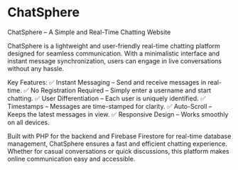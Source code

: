 # ChatSphere

ChatSphere – A Simple and Real-Time Chatting Website

ChatSphere is a lightweight and user-friendly real-time chatting platform designed for seamless communication. With a minimalistic interface and instant message synchronization, users can engage in live conversations without any hassle.

Key Features:
✅ Instant Messaging – Send and receive messages in real-time.
✅ No Registration Required – Simply enter a username and start chatting.
✅ User Differentiation – Each user is uniquely identified.
✅ Timestamps – Messages are time-stamped for clarity.
✅ Auto-Scroll – Keeps the latest messages in view.
✅ Responsive Design – Works smoothly on all devices.

Built with PHP for the backend and Firebase Firestore for real-time database management, ChatSphere ensures a fast and efficient chatting experience. Whether for casual conversations or quick discussions, this platform makes online communication easy and accessible.
